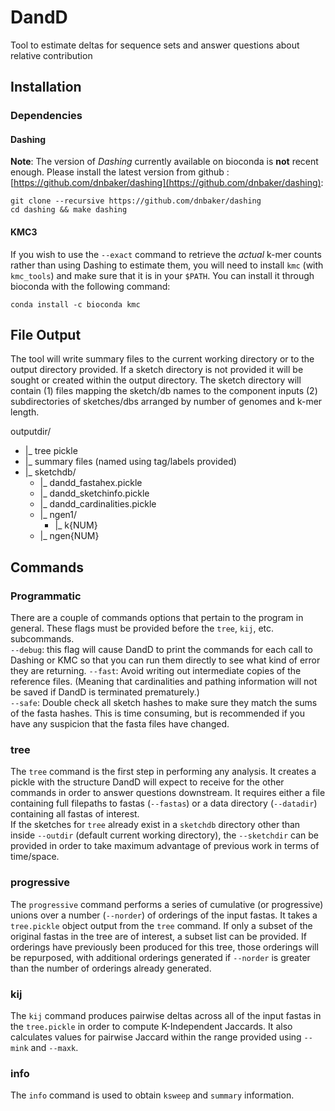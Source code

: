 # DandD  
Tool to estimate deltas for sequence sets and answer questions about relative contribution

## Installation
### Dependencies
#### Dashing
**Note**: The version of *Dashing* currently available on bioconda is **not** recent enough. Please install the latest version from github
: [https://github.com/dnbaker/dashing](https://github.com/dnbaker/dashing):  
```
git clone --recursive https://github.com/dnbaker/dashing  
cd dashing && make dashing
```
#### KMC3
If you wish to use the `--exact` command to retrieve the *actual* k-mer counts rather than using Dashing to estimate them, you will need to install `kmc` (with `kmc_tools`) and make sure that it is in your `$PATH`. You can install it through bioconda with the following command:
```
conda install -c bioconda kmc
```

## File Output 
The tool will write summary files to the current working directory or to the output directory provided. If a sketch directory is not provided it will be sought or created within the output directory. The sketch directory will contain (1) files mapping the sketch/db names to the component inputs (2) subdirectories of sketches/dbs arranged by number of genomes and k-mer length.

outputdir/  
* |_ tree pickle  
* |_ summary files (named using tag/labels provided)  
* |_ sketchdb/  
   * |_ dandd_fastahex.pickle  
   * |_ dandd_sketchinfo.pickle  
   * |_ dandd_cardinalities.pickle  
   * |_ ngen1/  
     - |_ k{NUM}  
  * |_ ngen{NUM}  


## Commands

### Programmatic
There are a couple of commands options that pertain to the program in general. These flags must be provided before the `tree`, `kij`, etc. subcommands.  
`--debug`: this flag will cause DandD to print the commands for each call to Dashing or KMC so that you can run them directly to see what kind of error they are returning.
`--fast`: Avoid writing out intermediate copies of the reference files. (Meaning that cardinalities and pathing information will not be saved if DandD is terminated prematurely.)  
`--safe`: Double check all sketch hashes to make sure they match the sums of the fasta hashes. This is time consuming, but is recommended if you have any suspicion that the fasta files have changed.  
### tree
The `tree` command is the first step in performing any analysis. It creates a pickle with the structure DandD will expect to receive for the other commands in order to answer questions downstream. It requires either a file containing full filepaths to fastas (`--fastas`) or a data directory (`--datadir`) containing all fastas of interest.  
If the sketches for `tree` already exist in a `sketchdb` directory other than inside `--outdir` (default current working directory), the `--sketchdir` can be provided in order to take maximum advantage of previous work in terms of time/space.

### progressive

The `progressive` command performs a series of cumulative (or progressive) unions over a number (`--norder`) of orderings of the input fastas. It takes a `tree.pickle` object output from the `tree` command. If only a subset of the original fastas in the tree are of interest, a subset list can be provided. If orderings have previously been produced for this tree, those orderings will be repurposed, with additional orderings generated if `--norder` is greater than the number of orderings already generated.

### kij
The `kij` command produces pairwise deltas across all of the input fastas in the `tree.pickle` in order to compute K-Independent Jaccards. It also calculates values for pairwise Jaccard within the range provided using `--mink` and `--maxk`.


### info
The `info` command is used to obtain `ksweep` and `summary` information.
